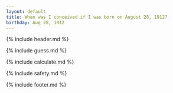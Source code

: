 ```yaml
---
layout: default
title: When was I conceived if I was born on August 28, 1912?
birthday: Aug 28, 1912
---
```


{% include header.md %}

{% include guess.md %}

{% include calculate.md %}

{% include safety.md %}

{% include footer.md %}



